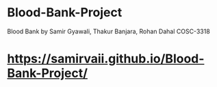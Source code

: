 # Blood-Bank-Project
Blood Bank by Samir Gyawali, Thakur Banjara, Rohan Dahal
COSC-3318

# https://samirvaii.github.io/Blood-Bank-Project/
